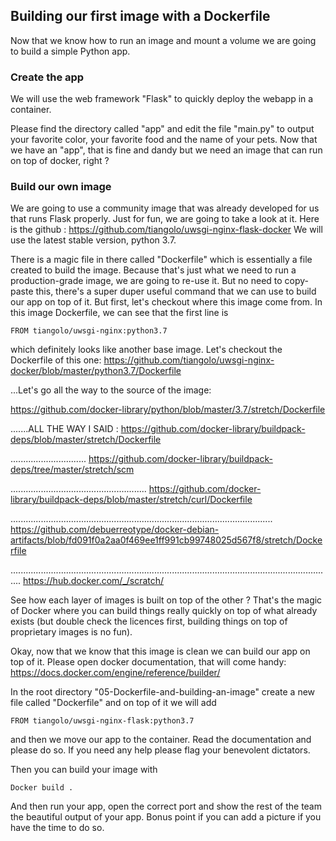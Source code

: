 ## Building our first image with a Dockerfile

Now that we know how to run an image and mount a volume we are going to build a simple Python app.

### Create the app

We will use the web framework "Flask" to quickly deploy the webapp in a container.

Please find the directory called "app" and edit the file "main.py" to output your favorite color, your favorite food and the name of your pets.
Now that we have an "app", that is fine and dandy but we need an image that can run on top of docker, right ?


### Build our own image

We are going to use a community image that was already developed for us that runs Flask properly.
Just for fun, we are going to take a look at it.
Here is the github : https://github.com/tiangolo/uwsgi-nginx-flask-docker
We will use the latest stable version, python 3.7.

There is a magic file in there called "Dockerfile" which is essentially a file created to build the image.
Because that's just what we need to run a production-grade image, we are going to re-use it.
But no need to copy-paste this, there's a super duper useful command that we can use to build our app on top of it.
But first, let's checkout where this image come from.
In this image Dockerfile, we can see that the first line is 
```
FROM tiangolo/uwsgi-nginx:python3.7
```
which definitely looks like another base image.
Let's checkout the Dockerfile of this one:
https://github.com/tiangolo/uwsgi-nginx-docker/blob/master/python3.7/Dockerfile

...Let's go all the way to the source of the image:

https://github.com/docker-library/python/blob/master/3.7/stretch/Dockerfile

.......ALL THE WAY I SAID :
https://github.com/docker-library/buildpack-deps/blob/master/stretch/Dockerfile

..............................
https://github.com/docker-library/buildpack-deps/tree/master/stretch/scm

......................................................
https://github.com/docker-library/buildpack-deps/blob/master/stretch/curl/Dockerfile

........................................................................................................
https://github.com/debuerreotype/docker-debian-artifacts/blob/fd091f0a2aa0f469ee1ff991cb99748025d567f8/stretch/Dockerfile

................................................................................................................................
https://hub.docker.com/_/scratch/

See how each layer of images is built on top of the other ?
That's the magic of Docker where you can build things really quickly on top of what already exists (but double check the licences first, building things on top of proprietary images is no fun). 


Okay, now that we know that this image is clean we can build our app on top of it.
Please open docker documentation, that will come handy:
https://docs.docker.com/engine/reference/builder/



In the root directory "05-Dockerfile-and-building-an-image" create a new file called "Dockerfile" and on top of it we will add

```
FROM tiangolo/uwsgi-nginx-flask:python3.7
```
and then we move our app to the container. Read the documentation and please do so.
If you need any help please flag your benevolent dictators.


Then you can build your image with 
```
Docker build .
```

And then run your app, open the correct port and show the rest of the team the beautiful output of your app.
Bonus point if you can add a picture if you have the time to do so.
